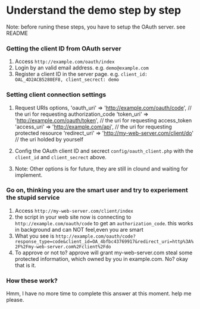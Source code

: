 # Understand the demo step by step

Note: before runing these steps, you have to setup the OAuth server. see README

### Getting the client ID from OAuth server ###

 1. Access `http://example.com/oauth/index`
 2. Login by an valid email address. e.g. `demo@example.com`
 3. Register a client ID in the server page. e.g. `client_id: OAL_4D2ACB5280EF8, client_secrect: demo`

### Setting client connection settings ###

 1. Request URIs options,
        'oauth_uri'     => 'http://example.com/oauth/code',       // the uri for requesting authorization_code
        'token_uri'     => 'http://example.com/oauth/token',      // the uri for requesting access_token
        'access_uri'    => 'http://example.com/api',              // the uri for requesting protected resource
        'redirect_uri'  => 'http://my-web-server.com/client/do'   // the uri holded by yourself

 2. Config the OAuth client ID and secrect `config/oauth_client.php` with the `client_id` and `client_secrect` above.
 3. Note: Other options is for future, they are still in clound and waiting for implement.

### Go on, thinking you are the smart user and try to experiement the stupid service ###

 1. Access `http://my-web-server.com/client/index`
 2. the script in your web site now is connecting to `http://example.com/oauth/code` to get an `authorization_code`.
    this works in background and can NOT feel,even you are smart
 3. What you see is `http://example.com/oauth/code?response_type=code&client_id=OA_4bfbc43769917&redirect_uri=http%3A%2F%2Fmy-web-server.com%2Fclient%2Fdo`
 4. To approve or not to? approve will grant my-web-server.com steal some protected information, which owned by you in example.com.
    No? okay that is it.

### How these work? ###
 Hmm, I have no more time to complete this answer at this moment. help me please.
